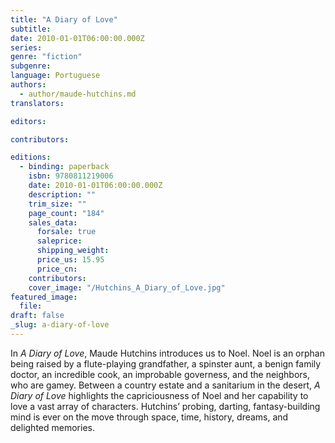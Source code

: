 ```yaml
---
title: "A Diary of Love"
subtitle:
date: 2010-01-01T06:00:00.000Z
series:
genre: "fiction"
subgenre:
language: Portuguese
authors:
  - author/maude-hutchins.md
translators:

editors:

contributors:

editions:
  - binding: paperback
    isbn: 9780811219006
    date: 2010-01-01T06:00:00.000Z
    description: ""
    trim_size: ""
    page_count: "184"
    sales_data:
      forsale: true
      saleprice:
      shipping_weight:
      price_us: 15.95
      price_cn:
    contributors:
    cover_image: "/Hutchins_A_Diary_of_Love.jpg"
featured_image:
  file:
draft: false
_slug: a-diary-of-love
---
```


In _A Diary of Love_, Maude Hutchins introduces us to Noel. Noel is an orphan being raised by a flute-playing grandfather, a spinster aunt, a benign family doctor, an incredible cook, an improbable governess, and the neighbors, who are gamey. Between a country estate and a sanitarium in the desert, _A Diary of Love_ highlights the capriciousness of Noel and her capability to love a vast array of characters. Hutchins’ probing, darting, fantasy-building mind is ever on the move through space, time, history, dreams, and delighted memories.

